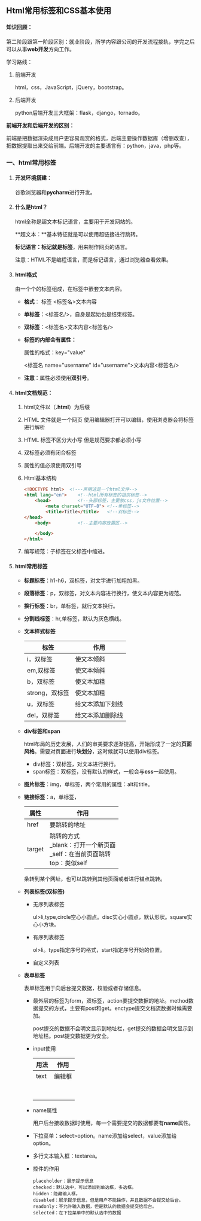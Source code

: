 ## Html常用标签和CSS基本使用

#### 知识回顾：

第二阶段跟第一阶段区别：就业阶段，所学内容跟公司的开发流程接轨，学完之后可以从事**web开发**方向工作。

学习路线：

1. 前端开发

    html，css，JavaScript，jQuery，bootstrap。

2. 后端开发

    python后端开发三大框架：flask，django，tornado。

**前端开发和后端开发的区别：**

前端是把数据渲染成用户更容易观赏的格式，后端主要操作数据库（增删改查），把数据提取出来交给前端。后端开发的主要语言有：python，java，php等。

### 一、html常用标签

1. #### **开发环境搭建：**

    谷歌浏览器和**pycharm**进行开发。

2. #### **什么是html？**

    html全称是超文本标记语言，主要用于开发网站的。

    **超文本：**基本特征就是可以使用超链接进行跳转。

    **标记语言：**标记就是**标签**，用来制作网页的语言。

    注意：HTML不是编程语言，而是标记语言，通过浏览器查看效果。

3. #### html格式

    由一个个的标签组成，在标签中嵌套文本内容。

    - **格式**： 标签 <标签名>文本内容

    - **单标签**：<标签名/>，自身是起始也是结束标签。

    - **双标签**：<标签名>文本内容<标签名/>

    - **标签的内部会有属性：**

        属性的格式：key="value"

        <标签名 name="username" id="username">文本内容<标签名/>

    - **注意**：属性必须使用**双引号**。

4. #### html文档规范：

    1. html文件以（**.html**）为后缀

    2. HTML 文件就是一个网页 使用编辑器打开可以编辑，使用浏览器会将标签进行解析

    3. HTML 标签不区分大小写 但是规范要求都必须小写

    4. 双标签必须有闭合标签
    
    5. 属性的值必须使用双引号
    
    6. Html基本结构
    
        ```html
        <!DOCTYPE html>  <!---声明这是一个html文件-->
        <html lang="en">    <!--html所有标签的祖宗标签-->
            <head>          <!--头部标签，主要放css，js文件位置-->
                <meta charset="UTF-8"> <!--单标签-->
                <title>Title</title>   <!--双标签-->
        </head>
            <body>          <!--主要内容放置区-->
        
            </body>
        </html>
        ```
    
    7. 编写规范：子标签在父标签中缩进。
    
5. #### html常用标签

    - **标题标签**：h1-h6，双标签，对文字进行加粗加黑。

    - **段落标签**：p，双标签，对文本内容进行换行，使文本内容更为规范。

    - **换行标签**：br，单标签，就行文本换行。

    - **分割线标签**：hr,单标签，默认为灰色横线。

    - **文本样式标签**

        | 标签           | 作用             |
        | -------------- | ---------------- |
        | i，双标签      | 使文本倾斜       |
        | em,双标签      | 使文本倾斜       |
        | b，双标签      | 使文本加粗       |
        | strong，双标签 | 使文本加粗       |
        | u，双标签      | 给文本添加下划线 |
        | del，双标签    | 给文本添加删除线 |

    - **div标签和span**

        html布局的历史发展，人们的审美要求逐渐提高，开始形成了一定的**页面风格**。需要对页面进行**块划分**，这时候就可以使用div标签。

        - div标签：双标签，对文本进行换行。
        - span标签：双标签，没有默认的样式，一般会与**css**一起使用。

    - **图片标签**：img，单标签，两个常用的属性：alt和title。

    - **链接标签**：a，单标签，

        | 属性   | 作用                                                         |
        | ------ | ------------------------------------------------------------ |
        | href   | 要跳转的地址                                                 |
        | target | 跳转的方式<br />_blank：打开一个新页面<br />_self：在当前页面跳转<br />top：类似self |

        条转到某个网址，也可以跳转到其他页面或者进行锚点跳转。

    - **列表标签(双标签)**

        - 无序列表标签

            ul>li,type,circle空心小圆点。disc实心小圆点，默认形状。square实心小方块。

        - 有序列表标签

            ol>li。type指定序号的格式，start指定序号开始的位置。

        - 自定义列表

            

    - **表单标签**

        表单标签用于向后台提交数据，校验或者存储信息。

        - 最外层的标签为form，双标签，action要提交数据的地址。method数据提交的方式，主要有post和get。enctype提交文档流数据时候需要加。

            post提交的数据不会明文显示到地址栏，get提交的数据会明文显示到地址栏。post提交数据更为安全。

        - input使用

            | 用法 | 作用   |
            | ---- | ------ |
            | text | 编辑框 |
            |      |        |
            |      |        |
            |      |        |
            |      |        |
            |      |        |
            |      |        |
            |      |        |
            |      |        |

        - name属性

            用户后台接收数据时使用，每一个需要提交的数据都要有**name**属性。

        - 下拉菜单：select>option。name添加给select，value添加给option。

        - 多行文本输入框：textarea。

        - 控件的作用

            ```
            placeholder：展示提示信息
            checked：默认选中，可以添加到单选框，多选框。
            hidden：隐藏输入框。
            disabled：展示提示信息，但是用户不能操作，并且数据不会提交给后台。
            readonly：不允许输入数据，但是默认的数据会提交给后台。
            selected：在下拉菜单中的默认选中的数据
            ```
